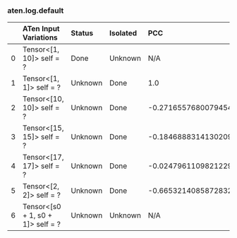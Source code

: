 ### aten.log.default
|    | ATen Input Variations             | Status   | Isolated   | PCC                  | Host   |
|---:|:----------------------------------|:---------|:-----------|:---------------------|:-------|
|  0 | Tensor<[1, 10]> self = ?          | Done     | Unknown    | N/A                  | N/A    |
|  1 | Tensor<[1, 1]> self = ?           | Unknown  | Done       | 1.0                  | 0      |
|  2 | Tensor<[10, 10]> self = ?         | Unknown  | Done       | -0.27165576800794544 | 0      |
|  3 | Tensor<[15, 15]> self = ?         | Unknown  | Done       | -0.18468883141302095 | 0      |
|  4 | Tensor<[17, 17]> self = ?         | Unknown  | Done       | -0.02479611098212293 | 0      |
|  5 | Tensor<[2, 2]> self = ?           | Unknown  | Done       | -0.6653214085872832  | 0      |
|  6 | Tensor<[s0 + 1, s0 + 1]> self = ? | Unknown  | Unknown    | N/A                  | N/A    |

